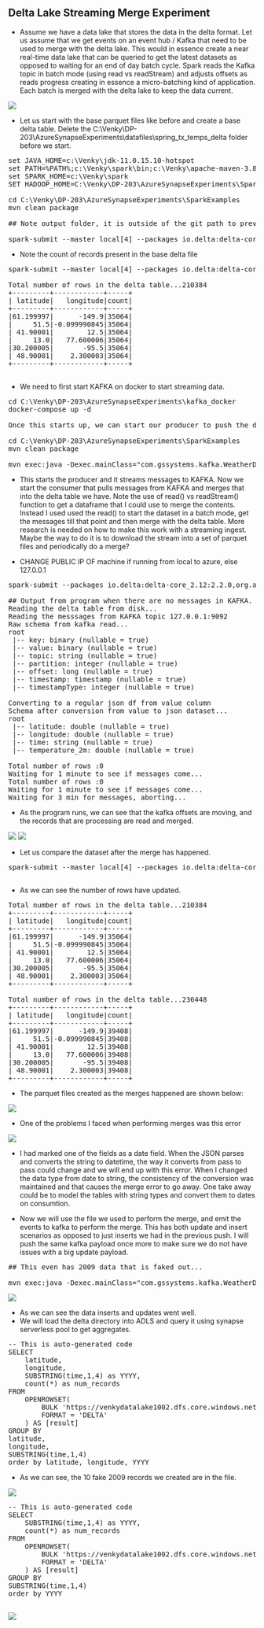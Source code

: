 ## Delta Lake Streaming Merge Experiment

* Assume we have a data lake that stores the data in the delta format. Let us assume that we get events on an event hub / Kafka that need to be used to merge with the delta lake. This would in essence create a near real-time data lake that can be queried to get the latest datasets as opposed to waiting for an end of day batch cycle. Spark reads the Kafka topic in batch mode (using read vs readStream) and adjusts offsets as reads progress creating in essence a micro-batching kind of application. Each batch is merged with the delta lake to keep the data current.

<img src="./images/delta_000.png" />

* Let us start with the base parquet files like before and create a base delta table. Delete the C:\Venky\DP-203\AzureSynapseExperiments\datafiles\spring_tx_temps_delta folder before we start.

<pre>
set JAVA_HOME=c:\Venky\jdk-11.0.15.10-hotspot
set PATH=%PATH%;c:\Venky\spark\bin;c:\Venky\apache-maven-3.8.4\bin
set SPARK_HOME=c:\Venky\spark
SET HADOOP_HOME=C:\Venky\DP-203\AzureSynapseExperiments\SparkExamples

cd C:\Venky\DP-203\AzureSynapseExperiments\SparkExamples
mvn clean package 

## Note output folder, it is outside of the git path to prevent wasteful files in repo

spark-submit --master local[4] --packages io.delta:delta-core_2.12:2.2.0 --conf "spark.sql.extensions=io.delta.sql.DeltaSparkSessionExtension" --conf "spark.sql.catalog.spark_catalog=org.apache.spark.sql.delta.catalog.DeltaCatalog" --class com.gssystems.delta.TemperaturesDeltaProcessing target\SparkExamples-1.0-SNAPSHOT.jar file:///C:/Venky/DP-203/AzureSynapseExperiments/datafiles/spring_tx_temps_formatted/ file:///C:/Venky/spring_tx_temps_delta/
</pre>

* Note the count of records present in the base delta file
<pre>
spark-submit --master local[4] --packages io.delta:delta-core_2.12:2.2.0 --conf "spark.sql.extensions=io.delta.sql.DeltaSparkSessionExtension" --conf "spark.sql.catalog.spark_catalog=org.apache.spark.sql.delta.catalog.DeltaCatalog" --class com.gssystems.delta.TemperaturesDeltaReader target\SparkExamples-1.0-SNAPSHOT.jar file:///C:/Venky/spring_tx_temps_delta/

Total number of rows in the delta table...210384
+---------+------------+-----+
| latitude|   longitude|count|
+---------+------------+-----+
|61.199997|      -149.9|35064|
|     51.5|-0.099990845|35064|
| 41.90001|        12.5|35064|
|     13.0|   77.600006|35064|
|30.200005|       -95.5|35064|
| 48.90001|    2.300003|35064|
+---------+------------+-----+

</pre>


* We need to first start KAFKA on docker to start streaming data. 
<pre>
cd C:\Venky\DP-203\AzureSynapseExperiments\kafka_docker
docker-compose up -d 

Once this starts up, we can start our producer to push the data to the KAFKA topic. 

cd C:\Venky\DP-203\AzureSynapseExperiments\SparkExamples
mvn clean package 

mvn exec:java -Dexec.mainClass="com.gssystems.kafka.WeatherDataStreamingProducer" -Dexec.args="C:\Venky\DP-203\AzureSynapseExperiments\datafiles\streaming\output\part-00000-dd3eed31-5521-456d-9fcd-3d66c266f6fc-c000.json C:\Venky\DP-203\AzureSynapseExperiments\datafiles\streaming\location_master\part-00000-a3a34469-0ef8-496f-be3f-826ef3d55233-c000.json"
</pre>

* This starts the producer and it streams messages to KAFKA. Now we start the consumer that pulls messages from KAFKA and merges that into the delta table we have. Note the use of read() vs readStream() function to get a dataframe that I could use to merge the contents. Instead I used used the read() to start the dataset in a batch mode, get the messages till that point and then merge with the delta table. More research is needed on how to make this work with a streaming ingest. Maybe the way to do it is to download the stream into a set of parquet files and periodically do a merge?

* CHANGE PUBLIC IP OF machine if running from local to azure, else 127.0.0.1 
<pre>
spark-submit --packages io.delta:delta-core_2.12:2.2.0,org.apache.spark:spark-sql-kafka-0-10_2.12:3.0.0 --conf "spark.sql.extensions=io.delta.sql.DeltaSparkSessionExtension" --conf "spark.sql.catalog.spark_catalog=org.apache.spark.sql.delta.catalog.DeltaCatalog" --master local[4] --class com.gssystems.delta.TemperaturesStreamingMerge target/SparkExamples-1.0-SNAPSHOT.jar file:///C:/Venky/spring_tx_temps_delta/ 127.0.0.1 temperatures

## Output from program when there are no messages in KAFKA.
Reading the delta table from disk...
Reading the messsages from KAFKA topic 127.0.0.1:9092
Raw schema from kafka read...
root
 |-- key: binary (nullable = true)
 |-- value: binary (nullable = true)
 |-- topic: string (nullable = true)
 |-- partition: integer (nullable = true)
 |-- offset: long (nullable = true)
 |-- timestamp: timestamp (nullable = true)
 |-- timestampType: integer (nullable = true)

Converting to a regular json df from value column
Schema after conversion from value to json dataset...
root
 |-- latitude: double (nullable = true)
 |-- longitude: double (nullable = true)
 |-- time: string (nullable = true)
 |-- temperature_2m: double (nullable = true)

Total number of rows :0
Waiting for 1 minute to see if messages come...
Total number of rows :0
Waiting for 1 minute to see if messages come...
Waiting for 3 min for messages, aborting...
</pre>

* As the program runs, we can see that the kafka offsets are moving, and the records that are processing are read and merged. 

<img src="./images/delta_004.png" />

<img src="./images/delta_005.png" />

* Let us compare the dataset after the merge has happened. 
<pre>
spark-submit --master local[4] --packages io.delta:delta-core_2.12:2.2.0 --conf "spark.sql.extensions=io.delta.sql.DeltaSparkSessionExtension" --conf "spark.sql.catalog.spark_catalog=org.apache.spark.sql.delta.catalog.DeltaCatalog" --class com.gssystems.delta.TemperaturesDeltaReader target\SparkExamples-1.0-SNAPSHOT.jar file:///C:/Venky/spring_tx_temps_delta/

</pre>

* As we can see the number of rows have updated.

<pre>
Total number of rows in the delta table...210384
+---------+------------+-----+
| latitude|   longitude|count|
+---------+------------+-----+
|61.199997|      -149.9|35064|
|     51.5|-0.099990845|35064|
| 41.90001|        12.5|35064|
|     13.0|   77.600006|35064|
|30.200005|       -95.5|35064|
| 48.90001|    2.300003|35064|
+---------+------------+-----+

Total number of rows in the delta table...236448
+---------+------------+-----+
| latitude|   longitude|count|
+---------+------------+-----+
|61.199997|      -149.9|39408|
|     51.5|-0.099990845|39408|
| 41.90001|        12.5|39408|
|     13.0|   77.600006|39408|
|30.200005|       -95.5|39408|
| 48.90001|    2.300003|39408|
+---------+------------+-----+
</pre>

* The parquet files created as the merges happened are shown below:
<img src="./images/delta_006.png" />

* One of the problems I faced when performing merges was this error
<img src="./images/delta_007.png" />

* I had marked one of the fields as a date field. When the JSON parses and converts the string to datetime, the way it converts from pass to pass could change and we will end up with this error. When I changed the data type from date to string, the consistency of the conversion was maintained and that causes the merge error to go away. One take away could be to model the tables with string types and convert them to dates on consumtion. 

* Now we will use the file we used to perform the merge, and emit the events to kafka to perform the merge. This has both update and insert scenarios as opposed to just inserts we had in the previous push. I will push the same kafka payload once more to make sure we do not have issues with a big update payload.

<pre>
## This even has 2009 data that is faked out...

mvn exec:java -Dexec.mainClass="com.gssystems.kafka.WeatherDataStreamingProducer" -Dexec.args="C:\Venky\AzureSynapseExperiments\datafiles\delta_table_update_payload\part-00000-b7c18d2b-ddf5-4d7f-ad3f-eef9465d410c-c000.json  C:\Venky\DP-203\AzureSynapseExperiments\datafiles\streaming\location_master\part-00000-a3a34469-0ef8-496f-be3f-826ef3d55233-c000.json"
</pre>

<img src="./images/delta_008.png" />

* As we can see the data inserts and updates went well.
* We will load the delta directory into ADLS and query it using synapse serverless pool to get aggregates.
<pre>
-- This is auto-generated code
SELECT
    latitude, 
    longitude, 
    SUBSTRING(time,1,4) as YYYY,
    count(*) as num_records
FROM
    OPENROWSET(
        BULK 'https://venkydatalake1002.dfs.core.windows.net/files/spring_tx_temps_delta/',
        FORMAT = 'DELTA'
    ) AS [result]
GROUP BY
latitude,
longitude,
SUBSTRING(time,1,4)
order by latitude, longitude, YYYY
</pre>

* As we can see, the 10 fake 2009 records we created are in the file.
<img src="./images/delta_009.png" />

<pre>
-- This is auto-generated code
SELECT
    SUBSTRING(time,1,4) as YYYY,
    count(*) as num_records
FROM
    OPENROWSET(
        BULK 'https://venkydatalake1002.dfs.core.windows.net/files/spring_tx_temps_delta/',
        FORMAT = 'DELTA'
    ) AS [result]
GROUP BY
SUBSTRING(time,1,4)
order by YYYY
<pre>

<img src="./images/delta_010.png" />



